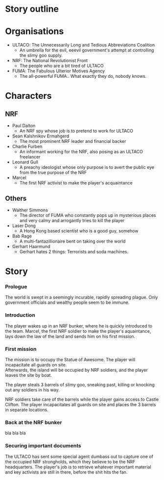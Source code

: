 Story outline
====

# Organisations
- ULTACO: The Unnecessarily Long and Tedious Abbreviations Coalition
  - An umbrella for the evil, eeevil government's attempt at controlling the slimy goo supply.
- NRF: The National Revolutionist Front
  - The people who are a bit tired of ULTACO
- FUMA: The Fabulous Ulterior Motives Agency 
  - The all-powerful FUMA.. What exactly they do, nobody knows.

# Characters
## NRF
- Paul Dalton
  - An NRF spy whose job is to pretend to work for ULTACO
- Sean Kalshnikov Ermahgerd
  - The most prominent NRF leader and financial backer
- Charlie Furben
  - An informant working for the NRF, also posing as an ULTACO freelancer
- Leonard Gull
  - A preachy ideologist whose only purpose is to avert the public eye from the true purpose of the NRF
- Marcel
  - The first NRF activist to make the player's acquaintance

## Others
- Walther Simmons
  - The director of FUMA who constantly pops up in mysterious places and very calmy and arrogantly tries to kill the player
- Laser Dong
  - A Hong Kong based scientist who is a good guy, somehow
- Bab Rage
  - A multi-fantazillionaire bent on taking over the world
- Gerhart Haarmund
  - Gerhart hates 2 things: Terrorists and soda machines.

# Story
### Prologue
The world is swept in a seemingly incurable, rapidly spreading plague.
Only government officials and wealthy people seem to be immune.

### Introduction
The player wakes up in an NRF bunker, where he is quickly introduced to the team.
Marcel, the first NRF soldier to make the player's aquaintance, lays down the law of the land and sends him on his first mission.

### First mission
The mission is to occupy the Statue of Awesome. The player will incapacitate all guards on site.  
Afterwards, the island will be occupied by NRF soldiers, and the player leaves the site by boat.

The player steals 3 barrels of slimy goo, sneaking past, killing or knocking out any soldiers in his way. 

NRF soldiers take care of the barrels while the player gains access to Castle Clifton. The player incapacitates all guards on site and places the 3 barrels in separate locations.  

### Back at the NRF bunker
bla bla bla

### Securing important documents
The ULTACO has sent some special agent dumbass out to capture one of the occupied NRF strongholds, which they believe to be the NRF headquarters.
The player's job is to retrieve whatever important material and key activists are still in there, before the shit hits the fan.
